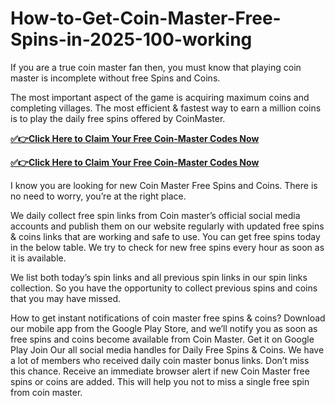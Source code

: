 # How-to-Get-Coin-Master-Free-Spins-in-2025-100-working

If you are a true coin master fan then, you must know that playing coin master is incomplete without free Spins and Coins.

The most important aspect of the game is acquiring maximum coins and completing villages. The most efficient & fastest way to earn a million coins is to play the daily free spins offered by CoinMaster.

**[✅👉Click Here to Claim Your Free Coin-Master Codes Now](https://usadeals.pro/Coin-Master)**

**[✅👉Click Here to Claim Your Free Coin-Master Codes Now](https://usadeals.pro/Coin-Master)**

I know you are looking for new Coin Master Free Spins and Coins. There is no need to worry, you’re at the right place.

We daily collect free spin links from Coin master’s official social media accounts and publish them on our website regularly with updated free spins & coins links that are working and safe to use. You can get free spins today in the below table. We try to check for new free spins every hour as soon as it is available.

We list both today’s spin links and all previous spin links in our spin links collection. So you have the opportunity to collect previous spins and coins that you may have missed.

How to get instant notifications of coin master free spins & coins?
Download our mobile app from the Google Play Store, and we’ll notify you as soon as free spins and coins become available from Coin Master. Get it on Google Play
Join Our all social media handles for Daily Free Spins & Coins. We have a lot of members who received daily coin master bonus links. Don’t miss this chance. 
Receive an immediate browser alert if new Coin Master free spins or coins are added. This will help you not to miss a single free spin from coin master.
